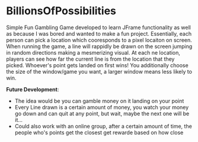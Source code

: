 ﻿# BillionsOfPossibilities
Simple Fun Gambling Game developed to learn JFrame functionality as well as because I was bored and wanted to make a fun project.
Essentially, each person can pick a location which cooresponds to a pixel locaiton on screen.
When running the game, a line will rappidly be drawn on the screen jumping in random directions making a mesmerizing visual.
At each ne location, players can see how far the current line is from the location that they picked.
Whoever's point gets landed on first wins!
You additionally choose the size of the window/game you want, a larger window means less likely to win.

**Future Development**:
 - The idea would be you can gamble money on it landing on your point
 - Every Line drawn is a certain amount of money, you watch your money go down and can quit at any point, but wait, maybe the next one will be it...
 - Could also work with an online group, after a certain amount of time, the people who's points get the closest get rewarde based on how close
